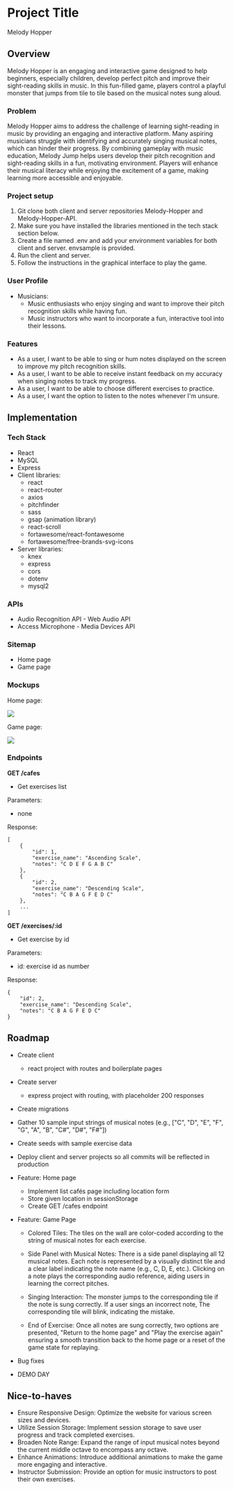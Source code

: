 # Project Title
Melody Hopper

## Overview

Melody Hopper is an engaging and interactive game designed to help beginners, especially children, develop perfect pitch and improve their sight-reading skills in music. In this fun-filled game, players control a playful monster that jumps from tile to tile based on the musical notes sung aloud.

### Problem

Melody Hopper aims to address the challenge of learning sight-reading in music by providing an engaging and interactive platform. Many aspiring musicians struggle with identifying and accurately singing musical notes, which can hinder their progress. By combining gameplay with music education, Melody Jump helps users develop their pitch recognition and sight-reading skills in a fun, motivating environment. Players will enhance their musical literacy while enjoying the excitement of a game, making learning more accessible and enjoyable.

### Project setup

1. Git clone both client and server repositories Melody-Hopper and Melody-Hopper-API.
2. Make sure you have installed the libraries mentioned in the tech stack section below.
3. Create a file named .env and add your environment variables for both client and server. envsample is provided.
4. Run the client and server.
5. Follow the instructions in the graphical interface to play the game.

### User Profile

- Musicians:
    - Music enthusiasts who enjoy singing and want to improve their pitch recognition skills 
       while having fun.
    - Music instructors who want to incorporate a fun, interactive tool into their lessons.

### Features

- As a user, I want to be able to sing or hum notes displayed on the screen to improve my pitch recognition skills.
- As a user, I want to be able to receive instant feedback on my accuracy when singing notes to track my progress.
- As a user, I want to be able to choose different exercises to practice.
- As a user, I want the option to listen to the notes whenever I'm unsure.

## Implementation

### Tech Stack

- React
- MySQL
- Express
- Client libraries: 
    - react
    - react-router
    - axios
    - pitchfinder
    - sass
    - gsap (animation library)
    - react-scroll
    - fortawesome/react-fontawesome
    - fortawesome/free-brands-svg-icons
- Server libraries:
    - knex
    - express
    - cors
    - dotenv
    - mysql2

### APIs

- Audio Recognition API - Web Audio API
- Access Microphone - Media Devices API

### Sitemap

- Home page
- Game page

### Mockups
Home page:

![](Homepage.png)

Game page:

![](Gamepage.png)

### Endpoints

**GET /cafes**

- Get exercises list

Parameters:
- none


Response:
```
[
    {
        "id": 1,
        "exercise_name": "Ascending Scale",
        "notes": "C D E F G A B C"
    },
    {
        "id": 2,
        "exercise_name": "Descending Scale",
        "notes": "C B A G F E D C"
    },
    ...
]
```

**GET /exercises/:id**

- Get exercise by id

Parameters:
- id: exercise id as number

Response:
```
{
    "id": 2,
    "exercise_name": "Descending Scale",
    "notes": "C B A G F E D C"
}
```

## Roadmap

- Create client
    - react project with routes and boilerplate pages

- Create server
    - express project with routing, with placeholder 200 responses

- Create migrations

- Gather 10 sample input strings of musical notes (e.g., ["C", "D", "E", "F", "G", "A", "B", "C#", "D#", "F#"])

- Create seeds with sample exercise data

- Deploy client and server projects so all commits will be reflected in production

- Feature: Home page
    - Implement list cafés page including location form
    - Store given location in sessionStorage
    - Create GET /cafes endpoint

- Feature: Game Page
    - Colored Tiles: The tiles on the wall are color-coded according to the string of musical notes for each exercise.

    - Side Panel with Musical Notes: There is a side panel displaying all 12 musical notes. Each note is represented by a visually distinct tile and a clear label indicating the note name (e.g., C, D, E, etc.). Clicking on a note plays the corresponding audio reference, aiding users in learning the correct pitches.

    - Singing Interaction: The monster jumps to the corresponding tile if the note is sung correctly. If a user sings an incorrect note, The corresponding tile will blink, indicating the mistake.

    - End of Exercise: Once all notes are sung correctly, two options are presented, "Return to the home page" and "Play the exercise again" ensuring a smooth transition back to the home page or a reset of the game state for replaying.

- Bug fixes

- DEMO DAY

## Nice-to-haves

- Ensure Responsive Design: Optimize the website for various screen sizes and devices.
- Utilize Session Storage: Implement session storage to save user progress and track completed exercises.
- Broaden Note Range: Expand the range of input musical notes beyond the current middle octave to encompass any octave.
- Enhance Animations: Introduce additional animations to make the game more engaging and interactive.
- Instructor Submission: Provide an option for music instructors to post their own exercises.
